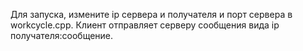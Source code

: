 Для запуска, измените ip сервера и получателя и порт сервера в workcycle.cpp. 
Клиент отправляет серверу сообщения вида ip получателя:сообщение.
